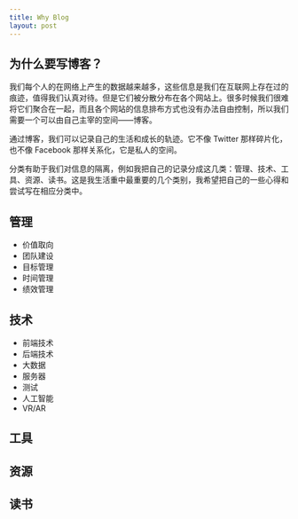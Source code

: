 ```yaml
---
title: Why Blog
layout: post
---
```


## 为什么要写博客？

我们每个人的在网络上产生的数据越来越多，这些信息是我们在互联网上存在过的痕迹，值得我们认真对待。但是它们被分散分布在各个网站上。很多时候我们很难将它们聚合在一起，而且各个网站的信息排布方式也没有办法自由控制，所以我们需要一个可以由自己主宰的空间——博客。

通过博客，我们可以记录自己的生活和成长的轨迹。它不像 Twitter 那样碎片化，也不像 Facebook 那样关系化，它是私人的空间。

分类有助于我们对信息的隔离，例如我把自己的记录分成这几类：管理、技术、工具、资源、读书。这是我生活重中最重要的几个类别，我希望把自己的一些心得和尝试写在相应分类中。

## 管理
  - 价值取向
  - 团队建设
  - 目标管理
  - 时间管理
  - 绩效管理

## 技术
  - 前端技术
  - 后端技术
  - 大数据
  - 服务器
  - 测试
  - 人工智能
  - VR/AR

## 工具

## 资源

## 读书
